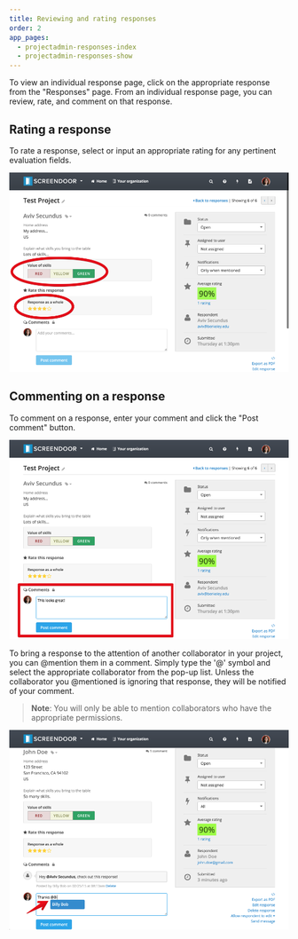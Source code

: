 ```yaml
---
title: Reviewing and rating responses
order: 2
app_pages:
  - projectadmin-responses-index
  - projectadmin-responses-show
---
```


To view an individual response page, click on the appropriate response from the "Responses" page. From an individual response page, you can review, rate, and comment on that response.

## Rating a response

To rate a response, select or input an appropriate rating for any pertinent evaluation fields.

![rating fields](../images/rating_fields.png)

## Commenting on a response

To comment on a response, enter your comment and click the "Post comment" button.

![comment](../images/comment.png)

To bring a response to the attention of another collaborator in your project, you can @mention them in a comment. Simply type the '@' symbol and select the appropriate collaborator from the pop-up list. Unless the collaborator you @mentioned is ignoring that response, they will be notified of your comment.

> **Note**: You will only be able to mention collaborators who have the appropriate permissions.

![mention](../images/mention.png)
